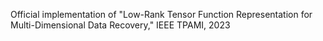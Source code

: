 Official implementation of "Low-Rank Tensor Function Representation for Multi-Dimensional Data Recovery," IEEE TPAMI, 2023
